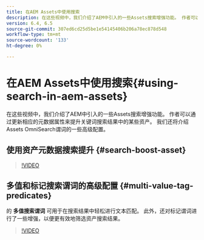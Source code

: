 ```yaml
---
title: 在AEM Assets中使用搜索
description: 在这些视频中，我们介绍了AEM中引入的一些Assets搜索增强功能。 作者可以通过更新相应的元数据属性来提升关键词搜索结果中的某些资产。 我们还将介绍Assets OmniSearch谓词的一些高级配置。
version: 6.4, 6.5
source-git-commit: 307ed6cd25d5be1e54145406b206a78ec878d548
workflow-type: tm+mt
source-wordcount: '133'
ht-degree: 0%

---
```



# 在AEM Assets中使用搜索{#using-search-in-aem-assets}

在这些视频中，我们介绍了AEM中引入的一些Assets搜索增强功能。 作者可以通过更新相应的元数据属性来提升关键词搜索结果中的某些资产。 我们还将介绍Assets OmniSearch谓词的一些高级配置。

## 使用资产元数据搜索提升 {#search-boost-asset}

>[!VIDEO](https://video.tv.adobe.com/v/16766/?quality=9&learn=on)

## 多值和标记搜索谓词的高级配置 {#multi-value-tag-predicates}

的 **多值搜索谓词** 可用于在搜索结果中轻松进行文本匹配。 此外，还对标记谓词进行了一些增强，以便更有效地筛选资产搜索结果。

>[!VIDEO](https://video.tv.adobe.com/v/16457/?quality=9&learn=on)
